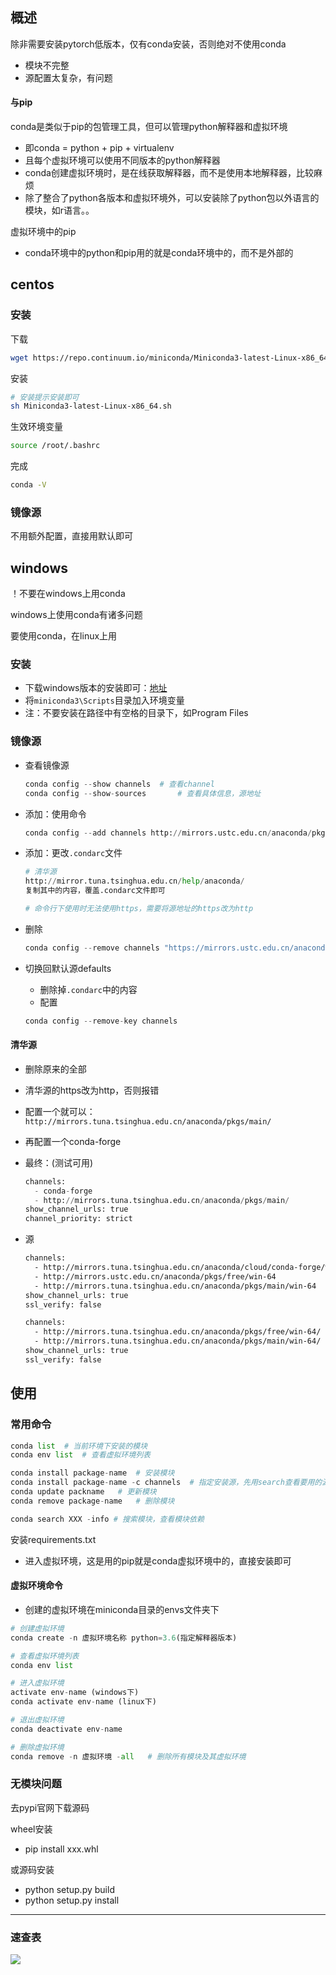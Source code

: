 ## 概述

除非需要安装pytorch低版本，仅有conda安装，否则绝对不使用conda

- 模块不完整
- 源配置太复杂，有问题

#### 与pip

conda是类似于pip的包管理工具，但可以管理python解释器和虚拟环境

- 即conda = python + pip + virtualenv
- 且每个虚拟环境可以使用不同版本的python解释器
- conda创建虚拟环境时，是在线获取解释器，而不是使用本地解释器，比较麻烦
- 除了整合了python各版本和虚拟环境外，可以安装除了python包以外语言的模块，如r语言。。

虚拟环境中的pip

- conda环境中的python和pip用的就是conda环境中的，而不是外部的





## centos

### 安装

下载

```bash
wget https://repo.continuum.io/miniconda/Miniconda3-latest-Linux-x86_64.sh
```

安装

```bash
# 安装提示安装即可
sh Miniconda3-latest-Linux-x86_64.sh
```

生效环境变量

```bash
source /root/.bashrc
```

完成

```bash
conda -V
```



### 镜像源

不用额外配置，直接用默认即可





## windows

！不要在windows上用conda

windows上使用conda有诸多问题

要使用conda，在linux上用

### 安装

- 下载windows版本的安装即可：[地址](https://docs.conda.io/en/latest/miniconda.html)
- 将`miniconda3\Scripts`目录加入环境变量
- 注：不要安装在路径中有空格的目录下，如Program Files



### 镜像源

- 查看镜像源

  ```python
  conda config --show channels	# 查看channel
  conda config --show-sources		# 查看具体信息，源地址
  ```

- 添加：使用命令

  ```python
  conda config --add channels http://mirrors.ustc.edu.cn/anaconda/pkgs/free/ 
  ```

- 添加：更改`.condarc`文件

  ```python
  # 清华源
  http://mirror.tuna.tsinghua.edu.cn/help/anaconda/
  复制其中的内容，覆盖.condarc文件即可
  
  # 命令行下使用时无法使用https，需要将源地址的https改为http
  ```

- 删除

  ```python
  conda config --remove channels "https://mirrors.ustc.edu.cn/anaconda/pkgs/free/"
  ```

- 切换回默认源defaults

  - 删除掉`.condarc`中的内容
  - 配置

  ```python
  conda config --remove-key channels
  ```

#### 清华源

- 删除原来的全部

- 清华源的https改为http，否则报错

- 配置一个就可以：`http://mirrors.tuna.tsinghua.edu.cn/anaconda/pkgs/main/`

- 再配置一个conda-forge

- 最终：(测试可用)

  ```python
  channels:
    - conda-forge
    - http://mirrors.tuna.tsinghua.edu.cn/anaconda/pkgs/main/
  show_channel_urls: true
  channel_priority: strict
  ```

- 源

  ```bash
  channels:
    - http://mirrors.tuna.tsinghua.edu.cn/anaconda/cloud/conda-forge/win-64/
    - http://mirrors.ustc.edu.cn/anaconda/pkgs/free/win-64
    - http://mirrors.tuna.tsinghua.edu.cn/anaconda/pkgs/main/win-64
  show_channel_urls: true
  ssl_verify: false
  
  channels:
    - http://mirrors.tuna.tsinghua.edu.cn/anaconda/pkgs/free/win-64/
    - http://mirrors.tuna.tsinghua.edu.cn/anaconda/pkgs/main/win-64/
  show_channel_urls: true
  ssl_verify: false
  ```

  

## 使用

### 常用命令

```python
conda list	# 当前环境下安装的模块
conda env list	# 查看虚拟环境列表

conda install package-name	# 安装模块
conda install package-name -c channels	# 指定安装源，先用search查看要用的源，再用config --show chaneels查看源具体的路径
conda update packname	# 更新模块
conda remove package-name	# 删除模块

conda search XXX -info # 搜索模块，查看模块依赖
```



安装requirements.txt

- 进入虚拟环境，这是用的pip就是conda虚拟环境中的，直接安装即可



#### 虚拟环境命令

- 创建的虚拟环境在miniconda目录的envs文件夹下

```python
# 创建虚拟环境
conda create -n 虚拟环境名称 python=3.6(指定解释器版本)

# 查看虚拟环境列表
conda env list	

# 进入虚拟环境
activate env-name (windows下)
conda activate env-name (linux下)

# 退出虚拟环境
conda deactivate env-name

# 删除虚拟环境
conda remove -n 虚拟环境 -all	# 删除所有模块及其虚拟环境
```







### 无模块问题

去pypi官网下载源码

wheel安装

- pip install xxx.whl

或源码安装

- python setup.py build
- python setup.py install



---

### 速查表

<img src="./conda速查.png">
